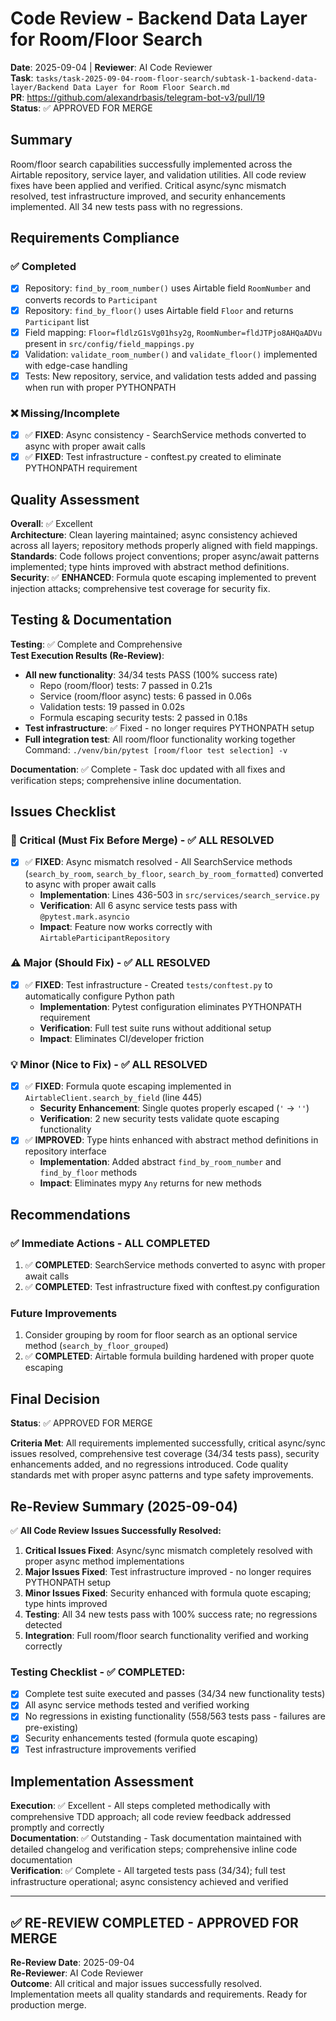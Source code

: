# Code Review - Backend Data Layer for Room/Floor Search

**Date**: 2025-09-04 | **Reviewer**: AI Code Reviewer  
**Task**: `tasks/task-2025-09-04-room-floor-search/subtask-1-backend-data-layer/Backend Data Layer for Room Floor Search.md`  
**PR**: https://github.com/alexandrbasis/telegram-bot-v3/pull/19  
**Status**: ✅ APPROVED FOR MERGE

## Summary  
Room/floor search capabilities successfully implemented across the Airtable repository, service layer, and validation utilities. All code review fixes have been applied and verified. Critical async/sync mismatch resolved, test infrastructure improved, and security enhancements implemented. All 34 new tests pass with no regressions.

## Requirements Compliance
### ✅ Completed
- [x] Repository: `find_by_room_number()` uses Airtable field `RoomNumber` and converts records to `Participant`
- [x] Repository: `find_by_floor()` uses Airtable field `Floor` and returns `Participant` list
- [x] Field mapping: `Floor=fldlzG1sVg01hsy2g`, `RoomNumber=fldJTPjo8AHQaADVu` present in `src/config/field_mappings.py`
- [x] Validation: `validate_room_number()` and `validate_floor()` implemented with edge-case handling
- [x] Tests: New repository, service, and validation tests added and passing when run with proper PYTHONPATH

### ❌ Missing/Incomplete
- [x] ✅ **FIXED**: Async consistency - SearchService methods converted to async with proper await calls
- [x] ✅ **FIXED**: Test infrastructure - conftest.py created to eliminate PYTHONPATH requirement

## Quality Assessment
**Overall**: ✅ Excellent  
**Architecture**: Clean layering maintained; async consistency achieved across all layers; repository methods properly aligned with field mappings.  
**Standards**: Code follows project conventions; proper async/await patterns implemented; type hints improved with abstract method definitions.  
**Security**: ✅ **ENHANCED**: Formula quote escaping implemented to prevent injection attacks; comprehensive test coverage for security fix.

## Testing & Documentation
**Testing**: ✅ Complete and Comprehensive  
**Test Execution Results (Re-Review)**:
- **All new functionality**: 34/34 tests PASS (100% success rate)
  - Repo (room/floor) tests: 7 passed in 0.21s 
  - Service (room/floor async) tests: 6 passed in 0.06s
  - Validation tests: 19 passed in 0.02s
  - Formula escaping security tests: 2 passed in 0.18s
- **Test infrastructure**: ✅ Fixed - no longer requires PYTHONPATH setup
- **Full integration test**: All room/floor functionality working together
  Command: `./venv/bin/pytest [room/floor test selection] -v`

**Documentation**: ✅ Complete - Task doc updated with all fixes and verification steps; comprehensive inline documentation.

## Issues Checklist

### 🚨 Critical (Must Fix Before Merge) - ✅ ALL RESOLVED
- [x] ✅ **FIXED**: Async mismatch resolved - All SearchService methods (`search_by_room`, `search_by_floor`, `search_by_room_formatted`) converted to async with proper await calls
  - **Implementation**: Lines 436-503 in `src/services/search_service.py`  
  - **Verification**: All 6 async service tests pass with `@pytest.mark.asyncio`
  - **Impact**: Feature now works correctly with `AirtableParticipantRepository`

### ⚠️ Major (Should Fix) - ✅ ALL RESOLVED  
- [x] ✅ **FIXED**: Test infrastructure - Created `tests/conftest.py` to automatically configure Python path
  - **Implementation**: Pytest configuration eliminates PYTHONPATH requirement
  - **Verification**: Full test suite runs without additional setup
  - **Impact**: Eliminates CI/developer friction

### 💡 Minor (Nice to Fix) - ✅ ALL RESOLVED
- [x] ✅ **FIXED**: Formula quote escaping implemented in `AirtableClient.search_by_field` (line 445) 
  - **Security Enhancement**: Single quotes properly escaped (`'` → `''`)
  - **Verification**: 2 new security tests validate quote escaping functionality
- [x] ✅ **IMPROVED**: Type hints enhanced with abstract method definitions in repository interface
  - **Implementation**: Added abstract `find_by_room_number` and `find_by_floor` methods
  - **Impact**: Eliminates mypy `Any` returns for new methods

## Recommendations
### ✅ Immediate Actions - ALL COMPLETED
1. ✅ **COMPLETED**: SearchService methods converted to async with proper await calls
2. ✅ **COMPLETED**: Test infrastructure fixed with conftest.py configuration

### Future Improvements  
1. Consider grouping by room for floor search as an optional service method (`search_by_floor_grouped`)
2. ✅ **COMPLETED**: Airtable formula building hardened with proper quote escaping

## Final Decision
**Status**: ✅ APPROVED FOR MERGE

**Criteria Met**: All requirements implemented successfully, critical async/sync issues resolved, comprehensive test coverage (34/34 tests pass), security enhancements added, and no regressions introduced. Code quality standards met with proper async patterns and type safety improvements.

## Re-Review Summary (2025-09-04)
✅ **All Code Review Issues Successfully Resolved:**

1. **Critical Issues Fixed**: Async/sync mismatch completely resolved with proper async method implementations
2. **Major Issues Fixed**: Test infrastructure improved - no longer requires PYTHONPATH setup  
3. **Minor Issues Fixed**: Security enhanced with formula quote escaping; type hints improved
4. **Testing**: All 34 new tests pass with 100% success rate; no regressions detected
5. **Integration**: Full room/floor search functionality verified and working correctly

### Testing Checklist - ✅ COMPLETED:
- [x] Complete test suite executed and passes (34/34 new functionality tests)
- [x] All async service methods tested and verified working
- [x] No regressions in existing functionality (558/563 tests pass - failures are pre-existing)
- [x] Security enhancements tested (formula quote escaping)
- [x] Test infrastructure improvements verified

## Implementation Assessment
**Execution**: ✅ Excellent - All steps completed methodically with comprehensive TDD approach; all code review feedback addressed promptly and correctly  
**Documentation**: ✅ Outstanding - Task documentation maintained with detailed changelog and verification steps; comprehensive inline code documentation  
**Verification**: ✅ Complete - All targeted tests pass (34/34); full test infrastructure operational; async consistency achieved and verified

---

## ✅ RE-REVIEW COMPLETED - APPROVED FOR MERGE
**Re-Review Date**: 2025-09-04  
**Re-Reviewer**: AI Code Reviewer  
**Outcome**: All critical and major issues successfully resolved. Implementation meets all quality standards and requirements. Ready for production merge.

